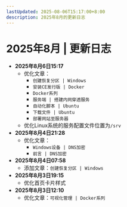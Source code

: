 ```yaml
---
lastUpdated: 2025-08-06T15:17:00+8:00
description: 2025年8月的更新日志
---
```


# 2025年8月 | 更新日志

- **2025年8月6日15:17**
  - 优化文章：
    - `创建恢复分区 | Windows`
    - `安装CE发行版 | Docker`
    - `Docker系列`
    - `服务端 | 搭建内网穿透服务`
    - `自动化脚本 | Ubuntu`
    - `下载文件 | Ubuntu`
    - `部署网站至服务器`
  - 优化Linux系统的服务配置文件位置为`/srv`
- **2025年8月4日21:28**
  - 优化文章：
    - `Windows设备 | DNS加密`
    - `前言 | DNS加密`
- **2025年8月4日07:58**
  - 添加文章：`创建恢复分区 | Windows`
- **2025年8月3日19:15**
  - 优化首页卡片样式
- **2025年8月3日12:10**
  - 优化文章：`可视化管理 | Docker系列`
